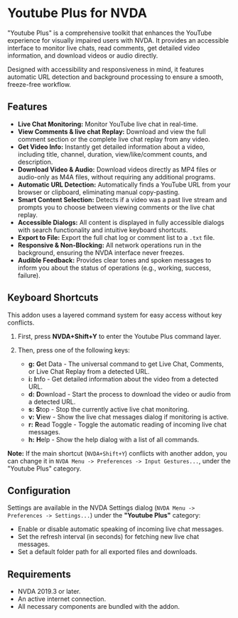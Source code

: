 # Youtube Plus for NVDA

"Youtube Plus" is a comprehensive toolkit that enhances the YouTube experience for visually impaired users with NVDA. It provides an accessible interface to monitor live chats, read comments, get detailed video information, and download videos or audio directly.

Designed with accessibility and responsiveness in mind, it features automatic URL detection and background processing to ensure a smooth, freeze-free workflow.

## Features

- **Live Chat Monitoring:** Monitor YouTube live chat in real-time.
- **View Comments & live chat Replay:** Download and view the full comment section or the complete live chat replay from any video.
- **Get Video Info:** Instantly get detailed information about a video, including title, channel, duration, view/like/comment counts, and description.
- **Download Video & Audio:** Download videos directly as MP4 files or audio-only as M4A files, without requiring any additional programs.
- **Automatic URL Detection:** Automatically finds a YouTube URL from your browser or clipboard, eliminating manual copy-pasting.
- **Smart Content Selection:** Detects if a video was a past live stream and prompts you to choose between viewing comments or the live chat replay.
- **Accessible Dialogs:** All content is displayed in fully accessible dialogs with search functionality and intuitive keyboard shortcuts.
- **Export to File:** Export the full chat log or comment list to a `.txt` file.
- **Responsive & Non-Blocking:** All network operations run in the background, ensuring the NVDA interface never freezes.
- **Audible Feedback:** Provides clear tones and spoken messages to inform you about the status of operations (e.g., working, success, failure).

## Keyboard Shortcuts

This addon uses a layered command system for easy access without key conflicts.

1.  First, press **NVDA+Shift+Y** to enter the Youtube Plus command layer.
2.  Then, press one of the following keys:

    - **g:** **G**et Data - The universal command to get Live Chat, Comments, or Live Chat Replay from a detected URL.
    - **i:** **I**nfo - Get detailed information about the video from a detected URL.
    - **d:** **D**ownload - Start the process to download the video or audio from a detected URL.
    - **s:** **S**top - Stop the currently active live chat monitoring.
    - **v:** **V**iew - Show the live chat messages dialog if monitoring is active.
    - **r:** **R**ead Toggle - Toggle the automatic reading of incoming live chat messages.
    - **h:** **H**elp - Show the help dialog with a list of all commands.

**Note:** If the main shortcut (`NVDA+Shift+Y`) conflicts with another addon, you can change it in `NVDA Menu -> Preferences -> Input Gestures...`, under the "Youtube Plus" category.

## Configuration

Settings are available in the NVDA Settings dialog (`NVDA Menu -> Preferences -> Settings...`) under the **"Youtube Plus"** category:

- Enable or disable automatic speaking of incoming live chat messages.
- Set the refresh interval (in seconds) for fetching new live chat messages.
- Set a default folder path for all exported files and downloads.

## Requirements

- NVDA 2019.3 or later.
- An active internet connection.
- All necessary components are bundled with the addon.